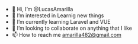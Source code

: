 - 👋 Hi, I’m @LucasAmarilla
- 👀 I’m interested in Learnig new things
- 🌱 I’m currently learning Laravel and VUE
- 💞️ I’m looking to collaborate on anything that I like
- 📫 How to reach me amarilla482@gmail.com

